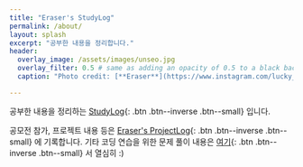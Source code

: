 ```yaml
---
title: "Eraser's StudyLog"
permalink: /about/
layout: splash
excerpt: "공부한 내용을 정리합니다."
header:
  overlay_image: /assets/images/unseo.jpg
  overlay_filter: 0.5 # same as adding an opacity of 0.5 to a black background
  caption: "Photo credit: [**Eraser**](https://www.instagram.com/lucky_sevendays/)"

---
```






 공부한 내용을 정리하는 [StudyLog](https://sirzzang.github.io/){: .btn .btn--inverse .btn--small} 입니다. 

 공모전 참가, 프로젝트 내용 등은  [Eraser's ProjectLog](https://projectlog-eraser.tistory.com/){: .btn .btn--inverse .btn--small} 에 기록합니다. 기타 코딩 연습을 위한 문제 풀이 내용은 [여기](https://pslog-eraser.tistory.com/){: .btn .btn--inverse .btn--small} 서 열심히​ :)

